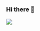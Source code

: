 ### Hi there 👋

<!--
**shuzijun/shuzijun** is a ✨ _special_ ✨ repository because its `README.md` (this file) appears on your GitHub profile.

Here are some ideas to get you started:

- 🔭 I’m currently working on ...
- 🌱 I’m currently learning ...
- 👯 I’m looking to collaborate on ...
- 🤔 I’m looking for help with ...
- 💬 Ask me about ...
- 📫 How to reach me: ...
- 😄 Pronouns: ...
- ⚡ Fun fact: ...
-->
<a href="https://github.com/shuzijun">
  <img align="left" src="https://github-readme-stats.vercel.app/api?username=shuzijun&show_icons=true&hide_title=true&hide_border=true" />
</a>
<!--[![Top Langs](https://github-readme-stats.vercel.app/api/top-langs/?username=shuzijun&layout=compact)](https://github.com/shuzijun) --> 
